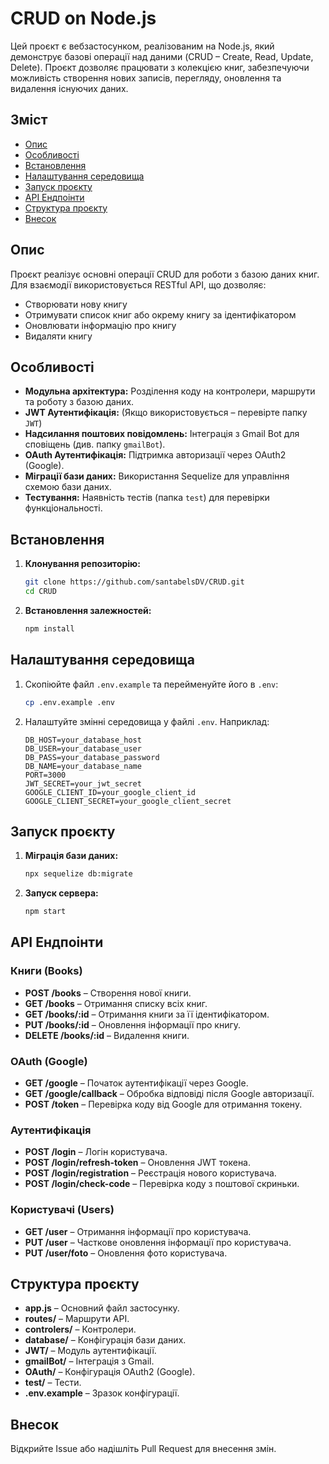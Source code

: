 # CRUD on Node.js

Цей проєкт є вебзастосунком, реалізованим на Node.js, який демонструє базові операції над даними (CRUD – Create, Read, Update, Delete). Проєкт дозволяє працювати з колекцією книг, забезпечуючи можливість створення нових записів, перегляду, оновлення та видалення існуючих даних.

## Зміст
- [Опис](#опис)
- [Особливості](#особливості)
- [Встановлення](#встановлення)
- [Налаштування середовища](#налаштування-середовища)
- [Запуск проєкту](#запуск-проєкту)
- [API Ендпоінти](#api-ендпоінти)
- [Структура проєкту](#структура-проєкту)
- [Внесок](#внесок)

## Опис

Проєкт реалізує основні операції CRUD для роботи з базою даних книг. Для взаємодії використовується RESTful API, що дозволяє:
- Створювати нову книгу
- Отримувати список книг або окрему книгу за ідентифікатором
- Оновлювати інформацію про книгу
- Видаляти книгу

## Особливості

- **Модульна архітектура:** Розділення коду на контролери, маршрути та роботу з базою даних.
- **JWT Аутентифікація:** (Якщо використовується – перевірте папку `JWT`)
- **Надсилання поштових повідомлень:** Інтеграція з Gmail Bot для сповіщень (див. папку `gmailBot`).
- **OAuth Аутентифікація:** Підтримка авторизації через OAuth2 (Google).
- **Міграції бази даних:** Використання Sequelize для управління схемою бази даних.
- **Тестування:** Наявність тестів (папка `test`) для перевірки функціональності.

## Встановлення

1. **Клонування репозиторію:**

   ```bash
   git clone https://github.com/santabelsDV/CRUD.git
   cd CRUD
   ```

2. **Встановлення залежностей:**

   ```bash
   npm install
   ```

## Налаштування середовища

1. Скопіюйте файл `.env.example` та перейменуйте його в `.env`:

   ```bash
   cp .env.example .env
   ```

2. Налаштуйте змінні середовища у файлі `.env`. Наприклад:

   ```env
   DB_HOST=your_database_host
   DB_USER=your_database_user
   DB_PASS=your_database_password
   DB_NAME=your_database_name
   PORT=3000
   JWT_SECRET=your_jwt_secret
   GOOGLE_CLIENT_ID=your_google_client_id
   GOOGLE_CLIENT_SECRET=your_google_client_secret
   ```

## Запуск проєкту

1. **Міграція бази даних:**

   ```bash
   npx sequelize db:migrate
   ```

2. **Запуск сервера:**

   ```bash
   npm start
   ```

## API Ендпоінти

### Книги (Books)
- **POST /books** – Створення нової книги.
- **GET /books** – Отримання списку всіх книг.
- **GET /books/:id** – Отримання книги за її ідентифікатором.
- **PUT /books/:id** – Оновлення інформації про книгу.
- **DELETE /books/:id** – Видалення книги.

### OAuth (Google)
- **GET /google** – Початок аутентифікації через Google.
- **GET /google/callback** – Обробка відповіді після Google авторизації.
- **POST /token** – Перевірка коду від Google для отримання токену.

### Аутентифікація
- **POST /login** – Логін користувача.
- **POST /login/refresh-token** – Оновлення JWT токена.
- **POST /login/registration** – Реєстрація нового користувача.
- **POST /login/check-code** – Перевірка коду з поштової скриньки.

### Користувачі (Users)
- **GET /user** – Отримання інформації про користувача.
- **PUT /user** – Часткове оновлення інформації про користувача.
- **PUT /user/foto** – Оновлення фото користувача.

## Структура проєкту

- **app.js** – Основний файл застосунку.
- **routes/** – Маршрути API.
- **controlers/** – Контролери.
- **database/** – Конфігурація бази даних.
- **JWT/** – Модуль аутентифікації.
- **gmailBot/** – Інтеграція з Gmail.
- **OAuth/** – Конфігурація OAuth2 (Google).
- **test/** – Тести.
- **.env.example** – Зразок конфігурації.

## Внесок

Відкрийте Issue або надішліть Pull Request для внесення змін.



